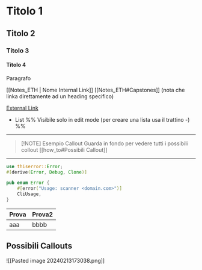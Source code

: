 
# Titolo 1
##  Titolo 2
###  Titolo 3
####  Titolo 4

Paragrafo

[[Notes_ETH | Nome Internal Link]]
[[Notes_ETH#Capstones]]     (nota che linka direttamente ad un heading specifico)

[External Link](https://help.obsidian.md/Editing+and+formatting/Basic+formatting+syntax) 

- List
%% Visibile solo in edit mode (per creare una lista usa il trattino -) %%   

---

> [!NOTE] Esempio Callout
> Guarda in fondo per vedere tutti i possibili collout
> [[how_to#Possibili Callout]]

---
```rust
use thiserror::Error;
#[derive(Error, Debug, Clone)]

pub enum Error {
    #[error("Usage: scanner <domain.com>")]
    CliUsage,
}
```

| Prova| Prova2|
| --- | --- |
|aaa  | bbbb |

## Possibili Callouts 
![[Pasted image 20240213173038.png]]